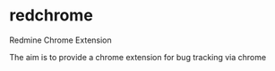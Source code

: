# redchrome
Redmine Chrome Extension

The aim is to provide a chrome extension for bug tracking via chrome
